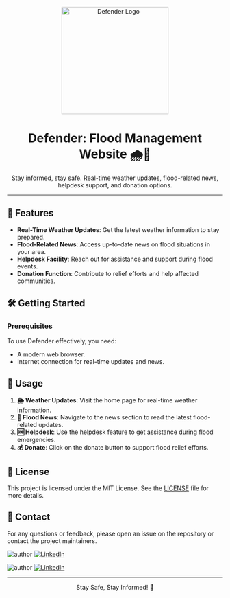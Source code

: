 <p align="center">
  <img src="images/Defender_logo.png" alt="Defender Logo" height="250">
</p>

<h1 align="center">Defender: Flood Management Website 🌧️🌊</h1>

<p align="center">
  Stay informed, stay safe. Real-time weather updates, flood-related news, helpdesk support, and donation options.
</p>

---

## 🌟 Features

- **Real-Time Weather Updates**: Get the latest weather information to stay prepared.
- **Flood-Related News**: Access up-to-date news on flood situations in your area.
- **Helpdesk Facility**: Reach out for assistance and support during flood events.
- **Donation Function**: Contribute to relief efforts and help affected communities.

## 🛠️ Getting Started

### Prerequisites

To use Defender effectively, you need:

- A modern web browser.
- Internet connection for real-time updates and news.

## 📖 Usage

1. **🌦️ Weather Updates**: Visit the home page for real-time weather information.
2. **📰 Flood News**: Navigate to the news section to read the latest flood-related updates.
3. **🆘 Helpdesk**: Use the helpdesk feature to get assistance during flood emergencies.
4. **💰 Donate**: Click on the donate button to support flood relief efforts.



## 📜 License

This project is licensed under the MIT License. See the [LICENSE](LICENSE) file for more details.

## 📧 Contact

For any questions or feedback, please open an issue on the repository or contact the project maintainers.

![author](https://img.shields.io/badge/author-Nirbhay--Kumar-blue)
[![LinkedIn](https://img.shields.io/badge/LinkedIn-Connect-blue)](https://www.linkedin.com/in/nirbhaykrmuj/)

![author](https://img.shields.io/badge/author-Yash--Mall-blue)
[![LinkedIn](https://img.shields.io/badge/LinkedIn-Connect-blue)](https://www.linkedin.com/in/yashmall/)

---

<p align="center">Stay Safe, Stay Informed! 🌈</p>
